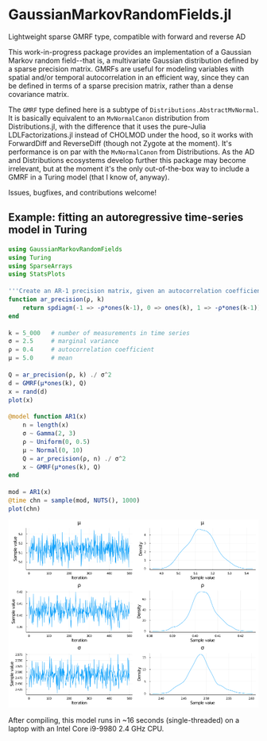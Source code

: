 # GaussianMarkovRandomFields.jl
Lightweight sparse GMRF type, compatible with forward and reverse AD

This work-in-progress package provides an implementation of a Gaussian Markov random field--that is, a multivariate Gaussian distribution defined by a sparse precision matrix.  GMRFs are useful for modeling variables with spatial and/or temporal autocorrelation in an efficient way, since they can be defined in terms of a sparse precision matrix, rather than a dense covariance matrix.

The `GMRF` type defined here is a subtype of `Distributions.AbstractMvNormal`.  It is basically equivalent to an `MvNormalCanon` distribution from Distributions.jl, with the difference that it uses the pure-Julia LDLFactorizations.jl instead of CHOLMOD under the hood, so it works with ForwardDiff and ReverseDiff (though not Zygote at the moment).  It's performance is on par with the `MvNormalCanon` from Distributions. As the AD and Distributions ecosystems develop further this package may become irrelevant, but at the moment it's the only out-of-the-box way to include a GMRF in a Turing model (that I know of, anyway).

Issues, bugfixes, and contributions welcome!

## Example: fitting an autoregressive time-series model in Turing

```julia
using GaussianMarkovRandomFields
using Turing
using SparseArrays
using StatsPlots

'''Create an AR-1 precision matrix, given an autocorrelation coefficient `ρ` and series length `k`.'''
function ar_precision(ρ, k)
    return spdiagm(-1 => -ρ*ones(k-1), 0 => ones(k), 1 => -ρ*ones(k-1))
end

k = 5_000   # number of measurements in time series
σ = 2.5     # marginal variance
ρ = 0.4     # autocorrelation coefficient
μ = 5.0     # mean

Q = ar_precision(ρ, k) ./ σ^2
d = GMRF(μ*ones(k), Q)
x = rand(d)
plot(x)

@model function AR1(x)
    n = length(x)
    σ ~ Gamma(2, 3)
    ρ ~ Uniform(0, 0.5)
    μ ~ Normal(0, 10)
    Q = ar_precision(ρ, n) ./ σ^2
    x ~ GMRF(μ*ones(k), Q)
end

mod = AR1(x)
@time chn = sample(mod, NUTS(), 1000)
plot(chn)
```
![MCMC chains and posteriors for μ, ρ, and σ](example_chain.png)

After compiling, this model runs in ~16 seconds (single-threaded) on a laptop with an Intel Core i9-9980 2.4 GHz CPU.
